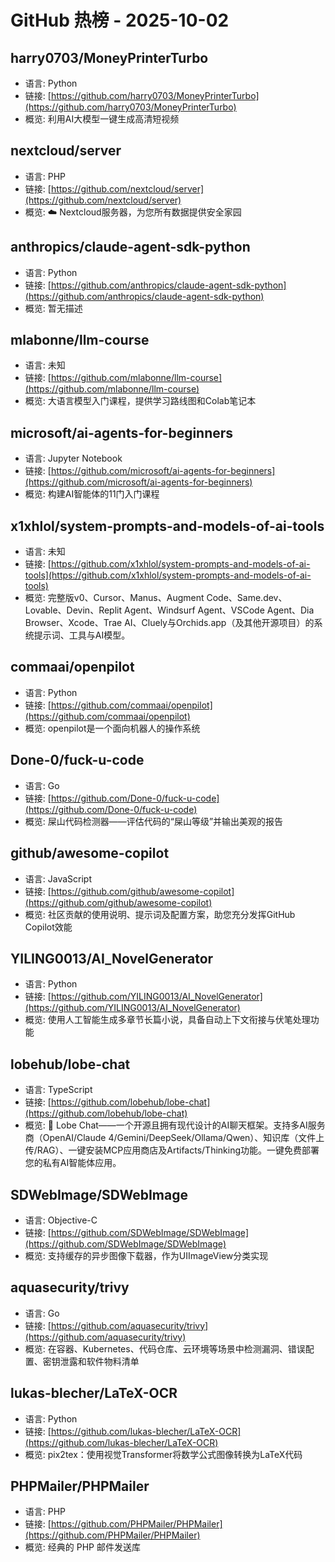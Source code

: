 # GitHub 热榜 - 2025-10-02

## harry0703/MoneyPrinterTurbo
- 语言: Python
- 链接: [https://github.com/harry0703/MoneyPrinterTurbo](https://github.com/harry0703/MoneyPrinterTurbo)
- 概览: 利用AI大模型一键生成高清短视频

## nextcloud/server
- 语言: PHP
- 链接: [https://github.com/nextcloud/server](https://github.com/nextcloud/server)
- 概览: ☁️ Nextcloud服务器，为您所有数据提供安全家园

## anthropics/claude-agent-sdk-python
- 语言: Python
- 链接: [https://github.com/anthropics/claude-agent-sdk-python](https://github.com/anthropics/claude-agent-sdk-python)
- 概览: 暂无描述

## mlabonne/llm-course
- 语言: 未知
- 链接: [https://github.com/mlabonne/llm-course](https://github.com/mlabonne/llm-course)
- 概览: 大语言模型入门课程，提供学习路线图和Colab笔记本

## microsoft/ai-agents-for-beginners
- 语言: Jupyter Notebook
- 链接: [https://github.com/microsoft/ai-agents-for-beginners](https://github.com/microsoft/ai-agents-for-beginners)
- 概览: 构建AI智能体的11门入门课程

## x1xhlol/system-prompts-and-models-of-ai-tools
- 语言: 未知
- 链接: [https://github.com/x1xhlol/system-prompts-and-models-of-ai-tools](https://github.com/x1xhlol/system-prompts-and-models-of-ai-tools)
- 概览: 完整版v0、Cursor、Manus、Augment Code、Same.dev、Lovable、Devin、Replit Agent、Windsurf Agent、VSCode Agent、Dia Browser、Xcode、Trae AI、Cluely与Orchids.app（及其他开源项目）的系统提示词、工具与AI模型。

## commaai/openpilot
- 语言: Python
- 链接: [https://github.com/commaai/openpilot](https://github.com/commaai/openpilot)
- 概览: openpilot是一个面向机器人的操作系统

## Done-0/fuck-u-code
- 语言: Go
- 链接: [https://github.com/Done-0/fuck-u-code](https://github.com/Done-0/fuck-u-code)
- 概览: 屎山代码检测器——评估代码的“屎山等级”并输出美观的报告

## github/awesome-copilot
- 语言: JavaScript
- 链接: [https://github.com/github/awesome-copilot](https://github.com/github/awesome-copilot)
- 概览: 社区贡献的使用说明、提示词及配置方案，助您充分发挥GitHub Copilot效能

## YILING0013/AI_NovelGenerator
- 语言: Python
- 链接: [https://github.com/YILING0013/AI_NovelGenerator](https://github.com/YILING0013/AI_NovelGenerator)
- 概览: 使用人工智能生成多章节长篇小说，具备自动上下文衔接与伏笔处理功能

## lobehub/lobe-chat
- 语言: TypeScript
- 链接: [https://github.com/lobehub/lobe-chat](https://github.com/lobehub/lobe-chat)
- 概览: 🤯 Lobe Chat——一个开源且拥有现代设计的AI聊天框架。支持多AI服务商（OpenAI/Claude 4/Gemini/DeepSeek/Ollama/Qwen）、知识库（文件上传/RAG）、一键安装MCP应用商店及Artifacts/Thinking功能。一键免费部署您的私有AI智能体应用。

## SDWebImage/SDWebImage
- 语言: Objective-C
- 链接: [https://github.com/SDWebImage/SDWebImage](https://github.com/SDWebImage/SDWebImage)
- 概览: 支持缓存的异步图像下载器，作为UIImageView分类实现

## aquasecurity/trivy
- 语言: Go
- 链接: [https://github.com/aquasecurity/trivy](https://github.com/aquasecurity/trivy)
- 概览: 在容器、Kubernetes、代码仓库、云环境等场景中检测漏洞、错误配置、密钥泄露和软件物料清单

## lukas-blecher/LaTeX-OCR
- 语言: Python
- 链接: [https://github.com/lukas-blecher/LaTeX-OCR](https://github.com/lukas-blecher/LaTeX-OCR)
- 概览: pix2tex：使用视觉Transformer将数学公式图像转换为LaTeX代码

## PHPMailer/PHPMailer
- 语言: PHP
- 链接: [https://github.com/PHPMailer/PHPMailer](https://github.com/PHPMailer/PHPMailer)
- 概览: 经典的 PHP 邮件发送库

